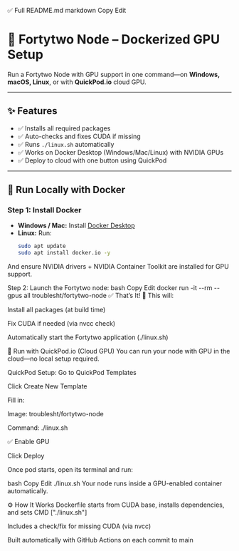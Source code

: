 ✅ Full README.md
markdown
Copy
Edit
# 🧠 Fortytwo Node – Dockerized GPU Setup

Run a Fortytwo Node with GPU support in one command—on **Windows, macOS, Linux**, or with **QuickPod.io** cloud GPU.

---

## ✨ Features

- ✅ Installs all required packages
- ✅ Auto-checks and fixes CUDA if missing
- ✅ Runs `./linux.sh` automatically
- ✅ Works on Docker Desktop (Windows/Mac/Linux) with NVIDIA GPUs
- ✅ Deploy to cloud with one button using QuickPod

---

## 🐳 Run Locally with Docker

### Step 1: Install Docker

- **Windows / Mac:** Install [Docker Desktop](https://www.docker.com/products/docker-desktop)
- **Linux:** Run:
  ```bash
  sudo apt update
  sudo apt install docker.io -y
And ensure NVIDIA drivers + NVIDIA Container Toolkit are installed for GPU support.

Step 2: Launch the Fortytwo node:
bash
Copy
Edit
docker run -it --rm --gpus all troublesht/fortytwo-node
✅ That’s It! 🎉
This will:

Install all packages (at build time)

Fix CUDA if needed (via nvcc check)

Automatically start the Fortytwo application (./linux.sh)

🚀 Run with QuickPod.io (Cloud GPU)
You can run your node with GPU in the cloud—no local setup required.

QuickPod Setup:
Go to QuickPod Templates

Click Create New Template

Fill in:

Image: troublesht/fortytwo-node

Command: ./linux.sh

✅ Enable GPU

Click Deploy

Once pod starts, open its terminal and run:

bash
Copy
Edit
./linux.sh
Your node runs inside a GPU-enabled container automatically.

⚙️ How It Works
Dockerfile starts from CUDA base, installs dependencies, and sets CMD ["./linux.sh"]

Includes a check/fix for missing CUDA (via nvcc)

Built automatically with GitHub Actions on each commit to main

